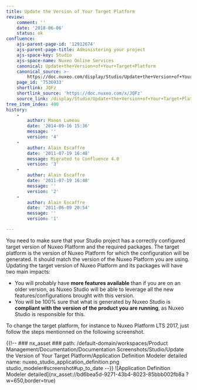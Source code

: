 ```yaml
---
title: Update the Version of Your Target Platform
review:
    comment: ''
    date: '2018-06-06'
    status: ok
confluence:
    ajs-parent-page-id: '12912674'
    ajs-parent-page-title: Administering your project
    ajs-space-key: Studio
    ajs-space-name: Nuxeo Online Services
    canonical: Update+the+Version+of+Your+Target+Platform
    canonical_source: >-
        https://doc.nuxeo.com/display/Studio/Update+the+Version+of+Your+Target+Platform
    page_id: '7536933'
    shortlink: JQFz
    shortlink_source: 'https://doc.nuxeo.com/x/JQFz'
    source_link: /display/Studio/Update+the+Version+of+Your+Target+Platform
tree_item_index: 400
history:
    -
        author: Manon Lumeau
        date: '2014-09-16 15:36'
        message: ''
        version: '4'
    -
        author: Alain Escaffre
        date: '2011-07-19 16:48'
        message: Migrated to Confluence 4.0
        version: '3'
    -
        author: Alain Escaffre
        date: '2011-07-19 16:48'
        message: ''
        version: '2'
    -
        author: Alain Escaffre
        date: '2011-06-09 20:54'
        message: ''
        version: '1'

---
```

You need to make sure that your Studio project has a correctly configured target version of Nuxeo Platform and the required packages. The target platform is the version of Nuxeo Platform for which the configuration will be generated. It should match the version of the Nuxeo Platform you are using. Updating the target version of Nuxeo Platform and its packages will have two main impacts:

*   You will probably have **more features available** than if you are on an older version, as Nuxeo Studio will be able to leverage all the new features/configurations brought with this version.
*   You will be 100% sure that what is generated by Nuxeo Studio is **compliant with the version of the product you are running**, as Nuxeo Studio is responsible for this.

To change the target platform, for instance to Nuxeo Platform LTS 2017, just follow the steps mentionned on the following screenshot.

{{!--     ### nx_asset ###
    path: /default-domain/workspaces/Product Management/Documentation/Documentation Screenshots/Studio/Update the Version of Your Target Platform/Application Definition Modeler detailed
    name: nuxeo_studio_application_definition.png
    studio_modeler#screenshot#up_to_date
--}}
![Application Definition Modeler detailed](nx_asset://bd6bea5d-9271-43b4-8023-85bbb002fb8a ?w=650,border=true)

